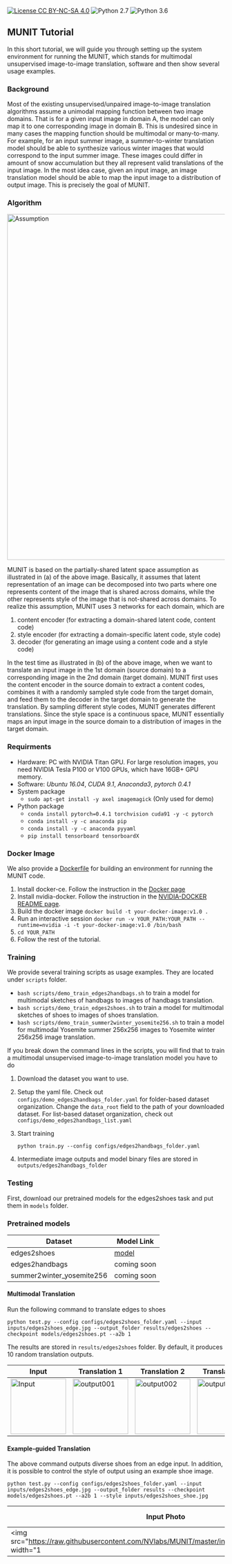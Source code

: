 [![License CC BY-NC-SA 4.0](https://img.shields.io/badge/license-CC4.0-blue.svg)](https://raw.githubusercontent.com/NVIDIA/FastPhotoStyle/master/LICENSE.md)
![Python 2.7](https://img.shields.io/badge/python-2.7-green.svg)
![Python 3.6](https://img.shields.io/badge/python-3.6-green.svg)
## MUNIT Tutorial

In this short tutorial, we will guide you through setting up the system environment for running the MUNIT, which stands for multimodal unsupervised image-to-image translation, software and then show several usage examples.

### Background

Most of the existing unsupervised/unpaired image-to-image translation algorithms assume a unimodal mapping function between two image domains. That is for a given input image in domain A, the model can only map it to one corresponding image in domain B. This is undesired since in many cases the mapping function should be multimodal or many-to-many. For example, for an input summer image, a summer-to-winter translation model should be able to synthesize various winter images that would correspond to the input summer image. These images could differ in amount of snow accumulation but they all represent valid translations of the input image. In the most idea case, given an input image, an image translation model should be able to map the input image to a distribution of output image. This is precisely the goal of MUNIT. 

### Algorithm

<img src="https://raw.githubusercontent.com/NVlabs/MUNIT/master/docs/munit_assumption.jpg" width="800" title="Assumption"> 

MUNIT is based on the partially-shared latent space assumption as illustrated in (a) of the above image. Basically, it assumes that latent representation of an image can be decomposed into two parts where one represents content of the image that is shared across domains, while the other represents style of the image that is not-shared across domains. To realize this assumption, MUNIT uses 3 networks for each domain, which are 

1. content encoder (for extracting a domain-shared latent code, content code)
2. style encoder (for extracting a domain-specific latent code, style code)
3. decoder (for generating an image using a content code and a style code)

In the test time as illustrated in (b) of the above image, when we want to translate an input image in the 1st domain (source domain) to a corresponding image in the 2nd domain (target domain). MUNIT first uses the content encoder in the source domain to extract a content codes, combines it with a randomly sampled style code from the target domain, and feed them to the decoder in the target domain to generate the translation. By sampling different style codes, MUNIT generates different translations. Since the style space is a continuous space, MUNIT essentially maps an input image in the source domain to a distribution of images in the target domain.  

### Requirments


- Hardware: PC with NVIDIA Titan GPU. For large resolution images, you need NVIDIA Tesla P100 or V100 GPUs, which have 16GB+ GPU memory. 
- Software: *Ubuntu 16.04*, *CUDA 9.1*, *Anaconda3*, *pytorch 0.4.1*
- System package
  - `sudo apt-get install -y axel imagemagick` (Only used for demo)  
- Python package
  - `conda install pytorch=0.4.1 torchvision cuda91 -y -c pytorch`
  - `conda install -y -c anaconda pip`
  - `conda install -y -c anaconda pyyaml`
  - `pip install tensorboard tensorboardX`

### Docker Image

We also provide a [Dockerfile](Dockerfile) for building an environment for running the MUNIT code.

  1. Install docker-ce. Follow the instruction in the [Docker page](https://docs.docker.com/install/linux/docker-ce/ubuntu/#install-docker-ce-1)
  2. Install nvidia-docker. Follow the instruction in the [NVIDIA-DOCKER README page](https://github.com/NVIDIA/nvidia-docker).
  3. Build the docker image `docker build -t your-docker-image:v1.0 .`
  4. Run an interactive session `docker run -v YOUR_PATH:YOUR_PATH --runtime=nvidia -i -t your-docker-image:v1.0 /bin/bash`
  5. `cd YOUR_PATH`
  6. Follow the rest of the tutorial.

### Training

We provide several training scripts as usage examples. They are located under `scripts` folder. 
- `bash scripts/demo_train_edges2handbags.sh` to train a model for multimodal sketches of handbags to images of handbags translation.
- `bash scripts/demo_train_edges2shoes.sh` to train a model for multimodal sketches of shoes to images of shoes translation.
- `bash scripts/demo_train_summer2winter_yosemite256.sh` to train a model for multimodal Yosemite summer 256x256 images to Yosemite winter 256x256 image translation.

If you break down the command lines in the scripts, you will find that to train a multimodal unsupervised image-to-image translation model you have to do

1. Download the dataset you want to use. 

3. Setup the yaml file. Check out `configs/demo_edges2handbags_folder.yaml` for folder-based dataset organization. Change the `data_root` field to the path of your downloaded dataset. For list-based dataset organization, check out `configs/demo_edges2handbags_list.yaml`

3. Start training
    ```
    python train.py --config configs/edges2handbags_folder.yaml
    ```
    
4. Intermediate image outputs and model binary files are stored in `outputs/edges2handbags_folder`

### Testing 

First, download our pretrained models for the edges2shoes task and put them in `models` folder.

### Pretrained models 

|  Dataset    | Model Link     |
|-------------|----------------|
| edges2shoes |   [model](https://drive.google.com/drive/folders/10IEa7gibOWmQQuJUIUOkh-CV4cm6k8__?usp=sharing) | 
| edges2handbags |   coming soon |
| summer2winter_yosemite256 |   coming soon |


#### Multimodal Translation

Run the following command to translate edges to shoes

    python test.py --config configs/edges2shoes_folder.yaml --input inputs/edges2shoes_edge.jpg --output_folder results/edges2shoes --checkpoint models/edges2shoes.pt --a2b 1
    
The results are stored in `results/edges2shoes` folder. By default, it produces 10 random translation outputs.

| Input | Translation 1 | Translation 2 | Translation 3 | Translation 4 | Translation 5 |
|-------|---------------|---------------|---------------|---------------|---------------|
| <img src="https://raw.githubusercontent.com/NVlabs/MUNIT/master/inputs/edges2shoes_edge.jpg" width="128" title="Input"> | <img src="https://raw.githubusercontent.com/NVlabs/MUNIT/master/results/edges2shoes/output001.jpg" width="128" title="output001"> | <img src="https://raw.githubusercontent.com/NVlabs/MUNIT/master/results/edges2shoes/output002.jpg" width="128" title="output002"> | <img src="https://raw.githubusercontent.com/NVlabs/MUNIT/master/results/edges2shoes/output003.jpg" width="128" title="output003"> | <img src="https://raw.githubusercontent.com/NVlabs/MUNIT/master/results/edges2shoes/output004.jpg" width="128" title="output004"> | <img src="https://raw.githubusercontent.com/NVlabs/MUNIT/master/results/edges2shoes/output005.jpg" width="128" title="output005"> |


#### Example-guided Translation

The above command outputs diverse shoes from an edge input. In addition, it is possible to control the style of output using an example shoe image.
    
    python test.py --config configs/edges2shoes_folder.yaml --input inputs/edges2shoes_edge.jpg --output_folder results --checkpoint models/edges2shoes.pt --a2b 1 --style inputs/edges2shoes_shoe.jpg
 
| Input Photo | Style Photo | Output Photo |
|-------|---------------|---------------|
| <img src="https://raw.githubusercontent.com/NVlabs/MUNIT/master/inputs/edges2shoes_edge.jpg" width="1